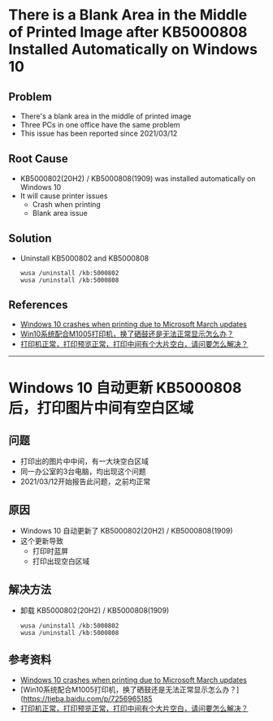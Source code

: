 # There is a Blank Area in the Middle of Printed Image after KB5000808 Installed Automatically on Windows 10

## Problem
* There's a blank area in the middle of printed image
* Three PCs in one office have the same problem
* This issue has been reported since 2021/03/12

## Root Cause
* KB5000802(20H2) / KB5000808(1909) was installed automatically on Windows 10
* It will cause printer issues
  * Crash when printing
  * Blank area issue

## Solution
* Uninstall KB5000802 and KB5000808
  
  ```
  wusa /uninstall /kb:5000802
  wusa /uninstall /kb:5000808
  ```

## References
* [Windows 10 crashes when printing due to Microsoft March updates](https://www.bleepingcomputer.com/news/microsoft/windows-10-crashes-when-printing-due-to-microsoft-march-updates/)
* [Win10系统配合M1005打印机，换了硒鼓还是无法正常显示怎么办？](https://tieba.baidu.com/p/7256965185)
* [打印机正常，打印预览正常，打印中间有个大片空白，请问要怎么解决？](https://www.zhihu.com/question/448743998/answer/1776337075)

--------

# Windows 10 自动更新 KB5000808 后，打印图片中间有空白区域

## 问题
* 打印出的图片中中间，有一大块空白区域
* 同一办公室的3台电脑，均出现这个问题
* 2021/03/12开始报告此问题，之前均正常

## 原因
* Windows 10 自动更新了 KB5000802(20H2) / KB5000808(1909)
* 这个更新导致
  * 打印时蓝屏
  * 打印出现空白区域

## 解决方法
* 卸载 KB5000802(20H2) / KB5000808(1909)

  ```
  wusa /uninstall /kb:5000802
  wusa /uninstall /kb:5000808
  ```

## 参考资料
* [Windows 10 crashes when printing due to Microsoft March updates](https://www.bleepingcomputer.com/news/microsoft/windows-10-crashes-when-printing-due-to-microsoft-march-updates/)
* [Win10系统配合M1005打印机，换了硒鼓还是无法正常显示怎么办？](https://tieba.baidu.com/p/7256965185
* [打印机正常，打印预览正常，打印中间有个大片空白，请问要怎么解决？](https://www.zhihu.com/question/448743998/answer/1776337075)
